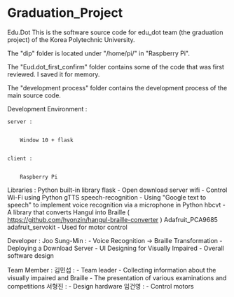 # Graduation_Project
Edu.Dot
This is the software source code for edu_dot team (the graduation project) of the Korea Polytechnic University.

The "dip" folder is located under "/home/pi/" in "Raspberry Pi".

The "Eud.dot_first_confirm" folder contains some of the code that was first reviewed.
I saved it for memory.

The "development process" folder contains the development process of the main source code.

Development Environment :

    server :
    
    
        Window 10 + flask
        
        
    client :
    
    
        Raspberry Pi
        
        

Libraries :
    Python built-in library 
    flask
        - Open download server
    wifi
        - Control Wi-Fi using Python
    gTTS
    speech-recognition
        - Using "Google text to speech" to implement voice recognition via a microphone in Python
    hbcvt
        - A library that converts Hangul into Braille
          ( https://github.com/hyonzin/hangul-braille-converter )
    Adafruit_PCA9685
    adafruit_servokit
        - Used for motor control

Developer :
    Joo Sung-Min :
        - Voice Recognition -> Braille Transformation
        - Deploying a Download Server
        - UI Designing for Visually Impaired
        - Overall software design	

Team Member :
    김민섭 :
        - Team leader
        - Collecting information about the visually impaired and Braille
        - The presentation of various examinations and competitions
    서형진 :
        - Design hardware
    임건영 :
        - Control motors
